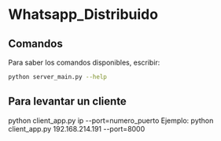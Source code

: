 # Whatsapp_Distribuido

## Comandos

Para saber los comandos disponibles, escribir:

```bash
python server_main.py --help
```

## Para levantar un cliente
python client_app.py ip --port=numero_puerto
Ejemplo:
python client_app.py 192.168.214.191 --port=8000